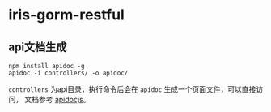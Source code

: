 # iris-gorm-restful

## api文档生成
```
npm install apidoc -g
apidoc -i controllers/ -o apidoc/
```
`controllers` 为api目录，执行命令后会在 `apidoc` 生成一个页面文件，可以直接访问， 文档参考 [apidocjs](http://apidocjs.com/)。



